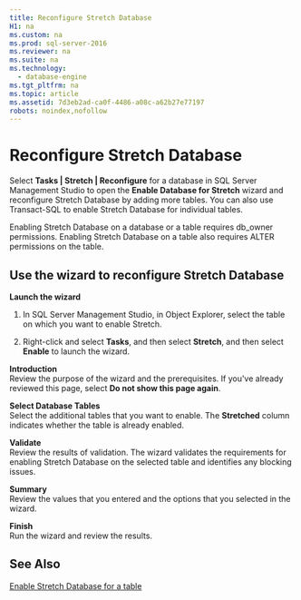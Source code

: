 ```yaml
---
title: Reconfigure Stretch Database
H1: na
ms.custom: na
ms.prod: sql-server-2016
ms.reviewer: na
ms.suite: na
ms.technology: 
  - database-engine
ms.tgt_pltfrm: na
ms.topic: article
ms.assetid: 7d3eb2ad-ca0f-4486-a08c-a62b27e77197
robots: noindex,nofollow
---
```

# Reconfigure Stretch Database
  Select **Tasks | Stretch | Reconfigure** for a database in SQL Server Management Studio to open the **Enable Database for Stretch** wizard and reconfigure Stretch Database by adding more tables. You can also use Transact\-SQL to enable Stretch Database for individual tables.  
  
 Enabling Stretch Database on a database or a table requires db\_owner permissions. Enabling Stretch Database on  a table also requires ALTER permissions on the table.  
  
##  <a name="EnableWizardTable"></a> Use the wizard to reconfigure Stretch Database  
 **Launch the wizard**  
 1.  In SQL Server Management Studio, in Object Explorer, select the table on which you want to enable Stretch.  
  
2.  Right\-click and select **Tasks**, and then select **Stretch**, and then select **Enable** to launch the wizard.  
  
 **Introduction**  
 Review the purpose of the wizard and the prerequisites. If you've already reviewed this page, select **Do not show this page again**.  
  
 **Select Database Tables**  
 Select the additional tables that you want to enable. The **Stretched** column indicates whether the table is already enabled.  
  
 **Validate**  
 Review the results of validation. The wizard validates the requirements for enabling Stretch Database on the selected table and identifies any blocking issues.  
  
 **Summary**  
 Review the values that you entered and the options that you selected in the wizard.  
  
 **Finish**  
 Run the wizard and review the results.  
  
## See Also  
 [Enable Stretch Database for a table](../../Topics/TopicNameContainA/Enable-Stretch-Database-for-a-table.md)  
  
  